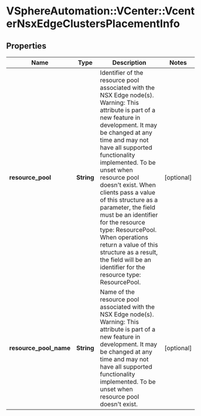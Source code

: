 # VSphereAutomation::VCenter::VcenterNsxEdgeClustersPlacementInfo

## Properties
Name | Type | Description | Notes
------------ | ------------- | ------------- | -------------
**resource_pool** | **String** | Identifier of the resource pool associated with the NSX Edge node(s). Warning: This attribute is part of a new feature in development. It may be changed at any time and may not have all supported functionality implemented. To be unset when resource pool doesn&#39;t exist. When clients pass a value of this structure as a parameter, the field must be an identifier for the resource type: ResourcePool. When operations return a value of this structure as a result, the field will be an identifier for the resource type: ResourcePool. | [optional] 
**resource_pool_name** | **String** | Name of the resource pool associated with the NSX Edge node(s). Warning: This attribute is part of a new feature in development. It may be changed at any time and may not have all supported functionality implemented. To be unset when resource pool doesn&#39;t exist. | [optional] 


